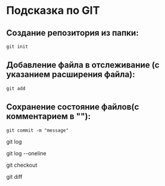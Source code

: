 # Подсказка по GIT


## Создание репозитория из папки:
```
git init
```

## Добавление файла в отслеживание (с указанием расширения файла):
```
git add
```

## Сохранение состояние файлов(с комментарием в ""):
```
git commit -m "message"
```

git log 

git log --oneline

git checkout

git diff

